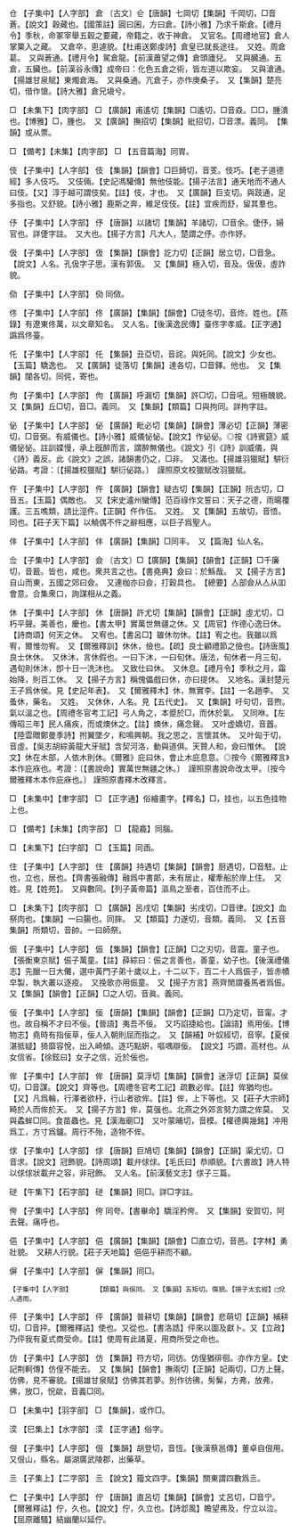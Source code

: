 <!-- { "loadSidebar": true } -->
仓	【子集中】【人字部】	倉	〔古文〕仺【唐韻】七岡切【集韻】千岡切，□音蒼。【說文】穀藏也。【國策註】圓曰囷，方曰倉。【詩小雅】乃求千斯倉。【禮月令】季秋，命冢宰舉五穀之要藏，帝籍之，收于神倉。　又官名。【周禮地官】倉人掌粟入之藏。　又倉卒，悤遽貌。【杜甫送鄭虔詩】倉皇已就長途往。　又姓。周倉葛。　又與蒼通。【禮月令】駕倉龍。【前漢蕭望之傳】倉頭廬兒。　又與臓通。五倉，五臟也。【前漢谷永傳】成帝曰：化色五倉之術，皆左道以欺妄。　又與滄通。【揚雄甘泉賦】東燭倉海。　又與桑通。亢倉子，亦作庚桑子。　又【集韻】楚亮切，借作愴。【詩大雅】倉兄塡兮。

□	【未集下】【肉字部】	□	【廣韻】甫遙切【集韻】□遙切，□音猋。□□，腫潰也。【博雅】□，腫也。　又【廣韻】撫招切【集韻】紕招切，□音漂。義同。　【集韻】或从票。

□	【備考】【未集】【肉字部】	□	【五音篇海】同胃。

伎	【子集中】【人字部】	伎	【集韻】【韻會】□巨錡切，音芰。伎巧。【老子道德經】多人伎巧。　又伎倆。【史記馮驩傳】無他伎能。【揚子法言】通天地而不通人曰伎。【又】淳于越可謂伎矣。【註】伎，才也。　又【廣韻】巨支切。與跂通，足多指也。又舒貌。【詩小雅】鹿斯之奔，維足伎伎。【註】宜疾而舒，留其羣也。

伃	【子集中】【人字部】	伃	【唐韻】以諸切【集韻】羊諸切，□音余。倢伃，婦官也。詳倢字註。　又大也。【揚子方言】凡大人，楚謂之伃。亦作妤。

伋	【子集中】【人字部】	伋	【集韻】【韻會】訖力切【正韻】居立切，□音急。【說文】人名。孔伋字子思。漢有郭伋。　又【集韻】極入切，音及。伋伋，虛詐貌。

俲	【子集中】【人字部】	俲	同傚。

佟	【子集中】【人字部】	佟	【廣韻】【集韻】【韻會】□徒冬切，音炵。姓也。【燕錄】有遼東佟萬，以文章知名。　又人名。【後漢逸民傳】臺佟字孝威。【正字通】譌爲佟臺。

仛	【子集中】【人字部】	仛	【集韻】丑亞切，音詫。與奼同。【說文】少女也。【玉篇】驕逸也。　又【廣韻】徒落切【集韻】達各切，□音鐸。他也。　又【集韻】闥各切。同侂，寄也。

佝	【子集中】【人字部】	佝	【廣韻】呼漏切【集韻】許□切，□音吼。短極醜貌。　又【集韻】丘□切，音□。義同。　又【集韻】【類篇】□與拘同。詳拘字註。

佖	【子集中】【人字部】	佖	【廣韻】毗必切【集韻】【韻會】薄必切【正韻】薄密切，□音弼。有威儀也。【詩小雅】威儀怭怭。【說文】作佖佖。◎按《詩賓筵》威儀怭怭。註訓媟慢，承上旣醉而言，謂醉無儀也。《說文》引《詩》訓威儀，與《詩》義反。此《說文》之誤，諸韻書仍之，□非。　又滿也。【揚雄羽獵賦】騈衍佖路。考證：〔【揚雄校獵賦】騈衍佖路。〕　謹照原文校獵賦改羽獵賦。 

仵	【子集中】【人字部】	仵	【廣韻】【韻會】疑古切【集韻】【正韻】阮古切，□音五。【玉篇】偶敵也。　又【宋史瀘州蠻傳】范百祿作文誓曰：天子之德，雨暘覆護。三五噍類，請比涇仵。【正韻】仵作伍。　又姓。　又【集韻】五故切，音悟。同也。【莊子天下篇】以觭偶不仵之辭相應，以巨子爲聖人。

仹	【子集中】【人字部】	仹	【廣韻】【集韻】□同丰。　又【篇海】仙人名。

佥	【子集中】【人字部】	僉	〔古文〕□【廣韻】【集韻】【韻會】【正韻】□千廉切，音籖。皆也，咸也。衆共言之也。【書堯典】僉曰：於鯀哉。　又【揚子方言】自山而東，五國之郊曰僉。　又連枷亦曰僉，打穀具也。　【總要】亼部僉从亼从吅會意。合集衆口，詢謀相从之義。

休	【子集中】【人字部】	休	【唐韻】許尤切【集韻】【韻會】【正韻】虛尤切，□朽平聲。美善也，慶也。【書太甲】實萬世無疆之休。又【周官】作德心逸日休。【詩商頌】何天之休。　又宥也。【書呂□】雖休勿休。【註】宥之也。我雖以爲宥，爾惟勿宥。　又【爾雅釋訓】休休，儉也。【疏】良士顧禮節之儉也。【詩唐風】良士休休。　又休沐，言休假也。一曰下沐，一曰旬休。唐法，旬休者一月三旬，遇旬則休沐，卽十日一洗沐也。　又致仕曰休。　又休息。【禮月令】季秋之月，霜始降，則百工休。　又【揚子方言】稱傀儡戲曰休，亦曰提休。　又地名。漢封楚元王子爲休侯。見【史記年表】。　又【爾雅釋木】休，無實李。【註】一名趙李。　又蚤休，藥名。　又姓。　又休休，人名。見【五代史】。　又【集韻】吁句切，音煦。氣以溫之也。【周禮冬官考工記】弓人角之，本蹙於□，而休於氣。　又同咻。【左傳昭三年】民人痛疾，而或燠休之。【註】燠休，痛念聲。　又叶虚嬌切，音囂。【陸雲贈鄭曼季詩】拊翼墜夕，和鳴興朝。我之思之，言懷其休。　又叶匈于切，音虛。【吳志胡綜黃龍大牙賦】含契河洛，動與道俱。天贊人和，僉曰惟休。　【說文】休在木部，人依木則休。《爾雅》庇曰休，會止木庇息意。◎按今《爾雅釋言》本作庇庥也。考證：〔【書說命】實萬世無疆之休。〕　謹照原書說命改太甲。〔按今爾雅釋木本作庇庥也。〕 謹照原書釋木改釋言。 

□	【未集中】【聿字部】	□	【正字通】俗繪畫字。【釋名】□，挂也，以五色挂物上也。

□	【備考】【未集】【肉字部】	□	【龍龕】同腦。

□	【未集下】【臼字部】	□	【玉篇】同臿。

住	【子集中】【人字部】	住	【廣韻】持遇切【集韻】【韻會】厨遇切，□音駐。止也，立也，居也。【齊書張融傳】融爲中書郞，未有居止，權牽船於岸上住。　又姓。見【姓苑】。　又與數同。【列子黃帝篇】漚鳥之至者，百住而不止。

□	【未集下】【肉字部】	□	【廣韻】呂戌切【集韻】劣戌切，□音律。【說文】血祭肉也。【集韻】一曰腸也。同膟。　又【類篇】力遂切，音類。義同。　又【五音集韻】所類切，音帥。一曰師祭。

侲	【子集中】【人字部】	侲	【集韻】【韻會】【正韻】□之刃切，音震。童子也。【張衡東京賦】侲子萬童。【註】薛綜曰：侲之言善也，善童，幼子也。【後漢禮儀志】先臘一日大儺，選中黃門子弟十歲以上，十二以下，百二十人爲侲子，皆赤幘皁製，執大叢以逐疫。　又挽歌亦用侲童。　又【揚子方言】燕齊閒謂養馬者爲侲。　又【集韻】【韻會】【正韻】□之人切，音眞。義同。

佞	【子集中】【人字部】	佞	【唐韻】【集韻】【韻會】【正韻】□乃定切，音甯。才也。故自稱不才曰不佞。【晉語】夷吾不佞。　又巧諂捷給也。【論語】焉用佞。【博物志】堯時有指佞草，佞人入朝則屈而指之。　又【韻補】叶奴經切，音寧。【夏侯湛抵疑】猗靡容悅，出入崎傾。逐巧點姸，嘔喁辯佞。　【說文】巧讇，高材也。从女信省。【徐鉉曰】女子之信，近於佞也。

侔	【子集中】【人字部】	侔	【唐韻】莫浮切【集韻】【韻會】迷浮切【正韻】莫侯切，□音謀。【說文】齊等也。【周禮冬官考工記】疏數必侔。【註】侔猶均也。【又】凡爲輪，行澤者欲杼，行山者欲侔。【註】侔，上下等也。又【莊子大宗師】畸於人而侔於天。　又【揚子方言】侔，莫强也。北燕之外郊言努力謂之侔莫。　又與蟊蛑□同。食苗蟲也。見【漢海廟□】　又叶蒙晡切，音模。【權德輿幾銘】冲用爲工，方寸爲鑪。周行不殆，造物不侔。

俅	【子集中】【人字部】	俅	【唐韻】巨鳩切【集韻】【韻會】【正韻】渠尤切，□音求。【說文】冠飾貌。【詩周頌】載弁俅俅。【毛氏曰】恭順貌。【六書故】詩人特以俅俅狀載弁之容，非冠飾。　又人名。【前漢藝文志】俅子三篇。

磀	【午集下】【石字部】	磀	【集韻】同□。詳□字註。

侉	【子集中】【人字部】	侉	同夸。【書畢命】驕淫矜侉。　又【集韻】安賀切，阿去聲。痛呼也。

俋	【子集中】【人字部】	俋	【廣韻】【集韻】【韻會】□直立切，音邑。【字林】勇壯貌。　又耕人行貌。【莊子天地篇】俋俋乎耕而不顧。

偋	【子集中】【人字部】	偋	【集韻】同□。

	【子集中】【人字部】		【類篇】與俁同。　又【集韻】五矩切。傷貌。【揚子太玄經】□兌人遇雨。

伻	【子集中】【人字部】	伻	【廣韻】普耕切【集韻】【韻會】悲萌切【正韻】補耕切，□音抨。【爾雅釋詁】使也。又從也。【書洛誥】伻來以圖及獻卜。又【立政】乃伻我有夏式商受命。【註】使周有此諸夏，用商所受之命也。

仿	【子集中】【人字部】	仿	【集韻】符方切，同彷。仿偟猶徘徊。亦作方皇。【史記荆軻傳】仿偟不能去。　又【集韻】【韻會】撫兩切【正韻】妃兩切，□方上聲。仿佛，見不審貌。【揚雄甘泉賦】仿佛其若夢。別作彷彿，髣髴，方弗，放弗，佛，放□，怳歘，音義□同。

□	【未集中】【羽字部】	□	【集韻】，或作□。

湙	【巳集上】【水字部】	湙	【正字通】俗字。

佷	【子集中】【人字部】	佷	【集韻】胡登切，音恆。【後漢蔡邕傳】董卓自佷用。　又佷山，縣名。屬湖廣武陵郡，出藥草。

亖	【子集上】【二字部】	亖	【說文】籀文四字。【集韻】關東謂四數爲亖。

伫	【子集中】【人字部】	佇	【唐韻】直呂切【集韻】【韻會】丈呂切，□音宁。【爾雅釋詁】佇，久也。【說文】佇，久立也。【詩邶風】瞻望弗及，佇立以泣。【屈原離騷】結幽蘭以延佇。

